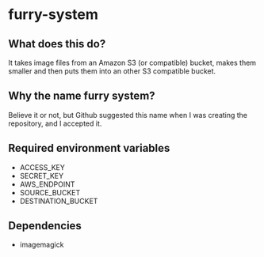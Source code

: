 # furry-system

## What does this do?

It takes image files from an Amazon S3 (or compatible) bucket, makes them smaller and then puts them into an other S3 compatible bucket.

## Why the name furry system?

Believe it or not, but Github suggested this name when I was creating the repository, and I accepted it.

## Required environment variables

* ACCESS_KEY
* SECRET_KEY
* AWS_ENDPOINT
* SOURCE_BUCKET
* DESTINATION_BUCKET

## Dependencies

* imagemagick